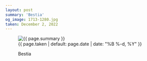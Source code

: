 ```yaml
---
layout: post
summary: 'Bestia'
og_image: 1713-1280.jpg
taken: December 2, 2022
---
```


<figure class="post">
 <img alt="{{ page.summary }}" sizes="(min-width: 700px) 50vw, calc(100vw - 2rem)" src="{{ site.assets_url }}/1713-640.jpg" srcset="{{ site.assets_url }}/1713-320.jpg 320w, {{ site.assets_url }}/1713-640.jpg 640w, {{ site.assets_url }}/1713-960.jpg 960w, {{ site.assets_url }}/1713-1280.jpg 1280w"/>
 <figcaption>
  <time>
   {{ page.taken | default: page.date | date: "%B %-d, %Y" }}
  </time>
  <p>
   Bestia
  </p>
 </figcaption>
</figure>
